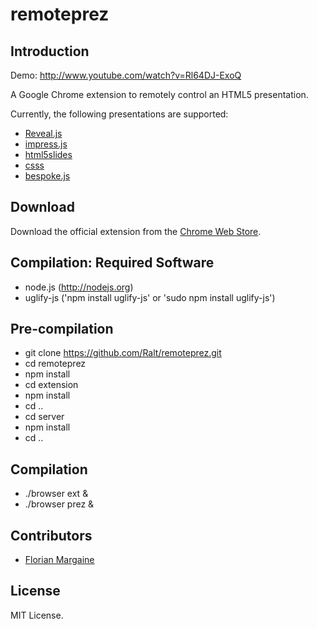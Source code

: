 remoteprez
===

Introduction
---

Demo: http://www.youtube.com/watch?v=Rl64DJ-ExoQ

A Google Chrome extension to remotely control an HTML5 presentation.

Currently, the following presentations are supported:

- [Reveal.js][1]
- [impress.js][2]
- [html5slides][3]
- [csss][4]
- [bespoke.js][5]

Download
---

Download the official extension from the [Chrome Web Store][6].

Compilation: Required Software
---

- node.js (http://nodejs.org)
- uglify-js ('npm install uglify-js' or 'sudo npm install uglify-js')

Pre-compilation
---

- git clone https://github.com/Ralt/remoteprez.git
- cd remoteprez
- npm install
- cd extension
- npm install
- cd ..
- cd server
- npm install
- cd ..

Compilation
---
- ./browser ext &
- ./browser prez &

Contributors
---

- [Florian Margaine](http://margaine.com)

License
---

MIT License.

   [1]: http://lab.hakim.se/reveal-js
   [2]: http://bartaz.github.com/impress.js
   [3]: http://html5slides.googlecode.com/svn/trunk/template/index.html
   [4]: http://leaverou.github.com/csss
   [5]: http://markdalgleish.com/projects/bespoke.js
   [6]: https://chrome.google.com/webstore/detail/jihlhdedapddcnlfiihkgbbenejjbnak

